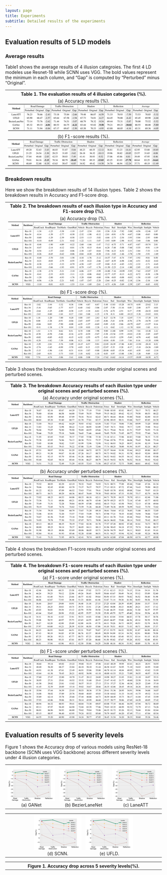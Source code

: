 ```yaml
---
layout: page
title: Experiments
subtitle: Detailed results of the experiments
---
```


## Evaluation results of 5 LD models 

### Average results

Table1 shows the average results of 4 illusion categroies. The first 4 LD modeles use Resnet-18 while SCNN uses VGG. The bold values represent the minimum in each column, and “Gap” is computed by “Perturbed” minus “Original”.

<div>
<table border="0" style="max-width:100%; border-collapse: collapse; text-align:center;">
    <col align="center" width="100%">
    <tr style="border: none">
        <th style="text-align:center; border: none">Table 1. The evaluation results of 4 illusion categories (%).</th>
    </tr>
    <tr style="border: none">
        <td style="border: none">
            (a) Accuracy results (%).
            <img src="/assets/img/acc.png">
        </td>
    </tr>
    <tr style="border: none">
        <td style="border: none">
            (b) F1-score results (%).
            <img src="./assets/img/f1.png">
        </td>
    </tr>
</table>
</div>


### Breakdown results

Here we show the breakdown results of 14 illusion types.
Table 2 shows the breakdown results in Accuracy and F1-score drop.

<div>
<table border="0" style="max-width:100%; border-collapse: collapse; text-align:center;">
    <col align="center" width="100%">
    <tr style="border: none">
        <th style="text-align:center; border: none">Table 2. The breakdown results of each illusion type in Accuracy and F1-score drop (%).</th>
    </tr>
    <tr style="border: none">
        <td style="border: none">
            (a) Accuracy drop (%).
            <img src="./assets/img/acc_drop.png">
        </td>
    </tr>
    <tr style="border: none">
        <td style="border: none">
            (b) F1-score drop (%).
            <img src="./assets/img/f1_drop.png">
        </td>
    </tr>
</table>
</div>

Table 3 shows the breakdown Accuracy results under original scenes and perturbed scenes.

<div>
<table border="0" style="max-width:100%; border-collapse: collapse; text-align:center;">
    <col align="center" width="100%">
    <tr style="border: none">
        <th style="text-align:center; border: none">Table 3. The breakdown Accuracy results of each illusion type under original scenes and perturbed scenes (%).</th>
    </tr>
    <tr style="border: none">
        <td style="border: none">
            (a) Accuracy under original scenes (%).
            <img src="./assets/img/acc_original.png">
        </td>
    </tr>
    <tr style="border: none">
        <td style="border: none">
            (b) Accuracy under perturbed scenes (%).
            <img src="./assets/img/acc_perturbed.png">
        </td>
    </tr>
</table>
</div>

Table 4 shows the breakdown F1-score results under original scenes and perturbed scenes.

<div>
<table border="0" style="max-width:100%; border-collapse: collapse; text-align:center;">
    <col align="center" width="100%">
    <tr style="border: none">
        <th style="text-align:center; border: none">Table 4. The breakdown F1-score results of each illusion type under original scenes and perturbed scenes (%).</th>
    </tr>
    <tr style="border: none">
        <td style="border: none">
            (a) F1-score under original scenes (%).
            <img src="./assets/img/f1_original.png">
        </td>
    </tr>
    <tr style="border: none">
        <td style="border: none">
            (b) F1-score under perturbed scenes (%).
            <img src="./assets/img/f1_perturbed.png">
        </td>
    </tr>
</table>
</div>

## Evaluation results of 5 severity levels

Figure 1 shows the Accuracy drop of various models using ResNet-18 backbone (SCNN uses VGG backbone) across different severity levels under 4 illusion categories.

<div>
<table border="0" style="max-width:100%; border-collapse: collapse; text-align:center;">
    <col align="center" width="33%">
    <col align="center" width="33%">
    <col align="center" width="33%">
    <tr style="border: none">
        <td style="border: none">
            <img src="./assets/img/ganet-final_exp_res18_s8.png">
            (a) GANet
        </td>
        <td style="border: none">
            <img src="./assets/img/ganet-final_exp_res18_s8.png">
            (b) BezierLaneNet
        </td>
        <td style="border: none">
            <img src="./assets/img/ganet-final_exp_res18_s8.png">
            (c) LaneATT
        </td>
    </tr>
</table>
</div>

<div>
<table border="0" style="max-width:100%; border-collapse: collapse; text-align:center;">
    <col align="center" width="17%">
    <col align="center" width="33%">
    <col align="center" width="33%">
    <col align="center" width="17%">
    <tr style="border: none">
        <td style="border: none">
        </td>
        <td style="border: none">
            <img src="./assets/img/SCNN-vgg16.png">
            (d) SCNN.
        </td>
        <td style="border: none">
            <img src="./assets/img/SCNN-vgg16.png">
            (e) UFLD.
        </td>
        <td style="border: none">
        </td>
    </tr>
</table>
</div>
<div>
<table border="0" style="max-width:100%; border-collapse: collapse; text-align:center;">
    <col align="center" width="50%">
    <tr style="border: none">
        <th style="text-align:center; border: none">
        Figure 1. Accuracy drop across 5 severity levels(%).
        </th>
    </tr>
</table>
</div>